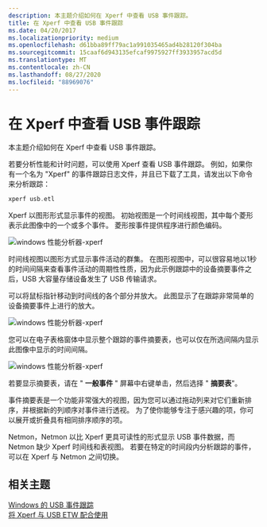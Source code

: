 ```yaml
---
description: 本主题介绍如何在 Xperf 中查看 USB 事件跟踪。
title: 在 Xperf 中查看 USB 事件跟踪
ms.date: 04/20/2017
ms.localizationpriority: medium
ms.openlocfilehash: d61bba89ff79ac1a991035465ad4b28120f304ba
ms.sourcegitcommit: 15caaf6d943135efcaf9975927ff3933957acd5d
ms.translationtype: MT
ms.contentlocale: zh-CN
ms.lasthandoff: 08/27/2020
ms.locfileid: "88969076"
---
```

# <a name="viewing-a-usb-event-trace-in-xperf"></a>在 Xperf 中查看 USB 事件跟踪


本主题介绍如何在 Xperf 中查看 USB 事件跟踪。

若要分析性能和计时问题，可以使用 Xperf 查看 USB 事件跟踪。 例如，如果你有一个名为 "Xperf" 的事件跟踪日志文件，并且已下载了工具，请发出以下命令来分析跟踪：

```cpp
xperf usb.etl
```

Xperf 以图形形式显示事件的视图。 初始视图是一个时间线视图，其中每个菱形表示此图像中的一个或多个事件。 菱形按事件提供程序进行颜色编码。

![windows 性能分析器-xperf](images/xperf.png)

时间线视图以图形方式显示事件活动的群集。 在图形视图中，可以很容易地以1秒的时间间隔来查看事件活动的周期性性质，因为此示例跟踪中的设备摘要事件之后，USB 大容量存储设备发生了 USB 传输请求。

可以将鼠标指针移动到时间线的各个部分并放大。 此图显示了在跟踪非常简单的设备摘要事件上进行的放大。

![windows 性能分析器-xperf](images/xperf1.png)

您可以在电子表格窗体中显示整个跟踪的事件摘要表，也可以仅在所选间隔内显示此图像中显示的时间间隔。

![windows 性能分析器-xperf](images/xperf2.png)

若要显示摘要表，请在 " **一般事件** " 屏幕中右键单击，然后选择 " **摘要表**"。

事件摘要表是一个功能非常强大的视图，因为您可以通过拖动列来对它们重新排序，并根据新的列顺序对事件进行透视。 为了使你能够专注于感兴趣的项，你可以展开或折叠具有相同排序顺序的项。

Netmon，Netmon 以比 Xperf 更具可读性的形式显示 USB 事件数据，而 Netmon 缺少 Xperf 时间线和表视图。 若要在特定的时间段内分析跟踪的事件，可以在 Xperf 与 Netmon 之间切换。

## <a name="related-topics"></a>相关主题
[Windows 的 USB 事件跟踪](usb-event-tracing-for-windows.md)  
[将 Xperf 与 USB ETW 配合使用](using-xperf-with-usb-etw.md)  



